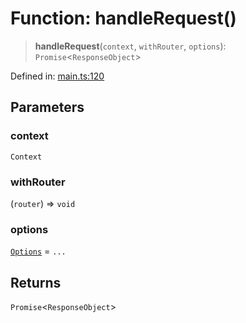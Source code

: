 # Function: handleRequest()

> **handleRequest**(`context`, `withRouter`, `options`): `Promise`\<`ResponseObject`\>

Defined in: [main.ts:120](https://github.com/kaibun/appwrite-fn-router/blob/dc797bb7dcaf8ea6248d470554ecbccd9229c0b6/src/main.ts#L120)

## Parameters

### context

`Context`

### withRouter

(`router`) => `void`

### options

[`Options`](../type-aliases/Options.md) = `...`

## Returns

`Promise`\<`ResponseObject`\>
